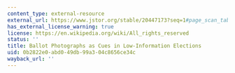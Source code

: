 ```yaml
---
content_type: external-resource
external_url: https://www.jstor.org/stable/20447173?seq=1#page_scan_tab_contents
has_external_license_warning: true
license: https://en.wikipedia.org/wiki/All_rights_reserved
status: ''
title: Ballot Photographs as Cues in Low-Information Elections
uid: 0b2822e0-abd0-49db-99a3-04c8656ce34c
wayback_url: ''
---
```

